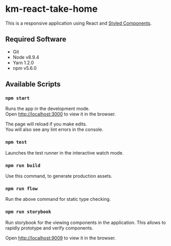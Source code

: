 # km-react-take-home

This is a responsive application using React and [Styled Components](https://styled-components.com/).

## Required Software
  - Git
  - Node v8.9.4
  - Yarn 1.2.0
  - npm v5.6.0

## Available Scripts

### `npm start`

Runs the app in the development mode.<br>
Open [http://localhost:3000](http://localhost:3000) to view it in the browser.

The page will reload if you make edits.<br>
You will also see any lint errors in the console.

### `npm test`

Launches the test runner in the interactive watch mode.

### `npm run build`

Use this command, to generate production assets.

### `npm run flow`

Run the above command for static type checking.

### `npm run storybook`

Run storybook for the viewing components in the application. This allows to rapidly prototype and verify components.

Open [http://localhost:9009](http://localhost:9009) to view it in the browser.
